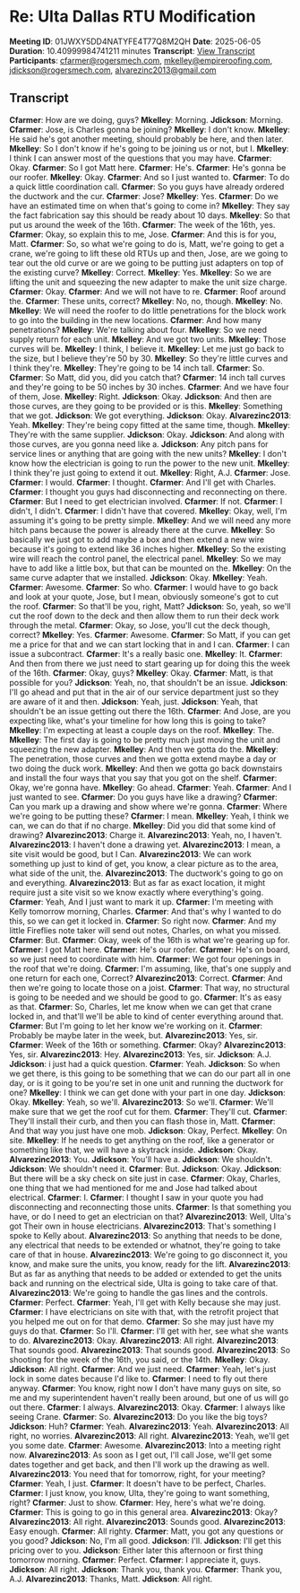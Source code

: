 # Re: Ulta Dallas RTU Modification
**Meeting ID**: 01JWXY5DD4NATYFE4T77Q8M2QH
**Date**: 2025-06-05
**Duration**: 10.40999984741211 minutes
**Transcript**: [View Transcript](https://app.fireflies.ai/view/01JWXY5DD4NATYFE4T77Q8M2QH)
**Participants**: cfarmer@rogersmech.com, mkelley@empireroofing.com, jdickson@rogersmech.com, alvarezinc2013@gmail.com

## Transcript
**Cfarmer**: How are we doing, guys?
**Mkelley**: Morning.
**Jdickson**: Morning.
**Cfarmer**: Jose, is Charles gonna be joining?
**Mkelley**: I don't know.
**Mkelley**: He said he's got another meeting, should probably be here, and then later.
**Mkelley**: So I don't know if he's going to be joining us or not, but I.
**Mkelley**: I think I can answer most of the questions that you may have.
**Cfarmer**: Okay.
**Cfarmer**: So I got Matt here.
**Cfarmer**: He's.
**Cfarmer**: He's gonna be our roofer.
**Mkelley**: Okay.
**Cfarmer**: And so I just wanted to.
**Cfarmer**: To do a quick little coordination call.
**Cfarmer**: So you guys have already ordered the ductwork and the cur.
**Cfarmer**: Jose?
**Mkelley**: Yes.
**Cfarmer**: Do we have an estimated time on when that's going to come in?
**Mkelley**: They say the fact fabrication say this should be ready about 10 days.
**Mkelley**: So that put us around the week of the 16th.
**Cfarmer**: The week of the 16th, yes.
**Cfarmer**: Okay, so explain this to me, Jose.
**Cfarmer**: And this is for you, Matt.
**Cfarmer**: So, so what we're going to do is, Matt, we're going to get a crane, we're going to lift these old RTUs up and then, Jose, are we going to tear out the old curve or are we going to be putting just adapters on top of the existing curve?
**Mkelley**: Correct.
**Mkelley**: Yes.
**Mkelley**: So we are lifting the unit and squeezing the new adapter to make the unit size charge.
**Cfarmer**: Okay.
**Cfarmer**: And we will not have to re.
**Cfarmer**: Roof around the.
**Cfarmer**: These units, correct?
**Mkelley**: No, no, though.
**Mkelley**: No.
**Mkelley**: We will need the roofer to do little penetrations for the block work to go into the building in the new locations.
**Cfarmer**: And how many penetrations?
**Mkelley**: We're talking about four.
**Mkelley**: So we need supply return for each unit.
**Mkelley**: And we got two units.
**Mkelley**: Those curves will be.
**Mkelley**: I think, I believe it.
**Mkelley**: Let me just go back to the size, but I believe they're 50 by 30.
**Mkelley**: So they're little curves and I think they're.
**Mkelley**: They're going to be 14 inch tall.
**Cfarmer**: So.
**Cfarmer**: So Matt, did you, did you catch that?
**Cfarmer**: 14 inch tall curves and they're going to be 50 inches by 30 inches.
**Cfarmer**: And we have four of them, Jose.
**Mkelley**: Right.
**Jdickson**: Okay.
**Jdickson**: And then are those curves, are they going to be provided or is this.
**Mkelley**: Something that we got.
**Jdickson**: We got everything.
**Jdickson**: Okay.
**Alvarezinc2013**: Yeah.
**Mkelley**: They're being copy fitted at the same time, though.
**Mkelley**: They're with the same supplier.
**Jdickson**: Okay.
**Jdickson**: And along with those curves, are you gonna need like a.
**Jdickson**: Any pitch pans for service lines or anything that are going with the new units?
**Mkelley**: I don't know how the electrician is going to run the power to the new unit.
**Mkelley**: I think they're just going to extend it out.
**Mkelley**: Right, A.J.
**Cfarmer**: Jose.
**Cfarmer**: I would.
**Cfarmer**: I thought.
**Cfarmer**: And I'll get with Charles.
**Cfarmer**: I thought you guys had disconnecting and reconnecting on there.
**Cfarmer**: But I need to get electrician involved.
**Cfarmer**: If not.
**Cfarmer**: I didn't, I didn't.
**Cfarmer**: I didn't have that covered.
**Mkelley**: Okay, well, I'm assuming it's going to be pretty simple.
**Mkelley**: And we will need any more hitch pans because the power is already there at the curve.
**Mkelley**: So basically we just got to add maybe a box and then extend a new wire because it's going to extend like 36 inches higher.
**Mkelley**: So the existing wire will reach the control panel, the electrical panel.
**Mkelley**: So we may have to add like a little box, but that can be mounted on the.
**Mkelley**: On the same curve adapter that we installed.
**Jdickson**: Okay.
**Mkelley**: Yeah.
**Cfarmer**: Awesome.
**Cfarmer**: So who.
**Cfarmer**: I would have to go back and look at your quote, Jose, but I mean, obviously someone's got to cut the roof.
**Cfarmer**: So that'll be you, right, Matt?
**Jdickson**: So, yeah, so we'll cut the roof down to the deck and then allow them to run their deck work through the metal.
**Cfarmer**: Okay, so Jose, you'll cut the deck though, correct?
**Mkelley**: Yes.
**Cfarmer**: Awesome.
**Cfarmer**: So Matt, if you can get me a price for that and we can start locking that in and I can.
**Cfarmer**: I can issue a subcontract.
**Cfarmer**: It's a really basic one.
**Mkelley**: It.
**Cfarmer**: And then from there we just need to start gearing up for doing this the week of the 16th.
**Cfarmer**: Okay, guys?
**Mkelley**: Okay.
**Cfarmer**: Matt, is that possible for you?
**Jdickson**: Yeah, no, that shouldn't be an issue.
**Jdickson**: I'll go ahead and put that in the air of our service department just so they are aware of it and then.
**Jdickson**: Yeah, just.
**Jdickson**: Yeah, that shouldn't be an issue getting out there the 16th.
**Cfarmer**: And Jose, are you expecting like, what's your timeline for how long this is going to take?
**Mkelley**: I'm expecting at least a couple days on the roof.
**Mkelley**: The.
**Mkelley**: The first day is going to be pretty much just moving the unit and squeezing the new adapter.
**Mkelley**: And then we gotta do the.
**Mkelley**: The penetration, those curves and then we gotta extend maybe a day or two doing the duck work.
**Mkelley**: And then we gotta go back downstairs and install the four ways that you say that you got on the shelf.
**Cfarmer**: Okay, we're gonna have.
**Mkelley**: Go ahead.
**Cfarmer**: Yeah.
**Cfarmer**: And I just wanted to see.
**Cfarmer**: Do you guys have like a drawing?
**Cfarmer**: Can you mark up a drawing and show where we're gonna.
**Cfarmer**: Where we're going to be putting these?
**Cfarmer**: I mean.
**Mkelley**: Yeah, I think we can, we can do that if no charge.
**Mkelley**: Did you did that some kind of drawing?
**Alvarezinc2013**: Charge it.
**Alvarezinc2013**: Yeah, no, I haven't.
**Alvarezinc2013**: I haven't done a drawing yet.
**Alvarezinc2013**: I mean, a site visit would be good, but I Can.
**Alvarezinc2013**: We can work something up just to kind of get, you know, a clear picture as to the area, what side of the unit, the.
**Alvarezinc2013**: The ductwork's going to go on and everything.
**Alvarezinc2013**: But as far as exact location, it might require just a site visit so we know exactly where everything's going.
**Cfarmer**: Yeah, And I just want to mark it up.
**Cfarmer**: I'm meeting with Kelly tomorrow morning, Charles.
**Cfarmer**: And that's why I wanted to do this, so we can get it locked in.
**Cfarmer**: So right now.
**Cfarmer**: And my little Fireflies note taker will send out notes, Charles, on what you missed.
**Cfarmer**: But.
**Cfarmer**: Okay, week of the 16th is what we're gearing up for.
**Cfarmer**: I got Matt here.
**Cfarmer**: He's our roofer.
**Cfarmer**: He's on board, so we just need to coordinate with him.
**Cfarmer**: We got four openings in the roof that we're doing.
**Cfarmer**: I'm assuming, like, that's one supply and one return for each one, Correct?
**Alvarezinc2013**: Correct.
**Cfarmer**: And then we're going to locate those on a joist.
**Cfarmer**: That way, no structural is going to be needed and we should be good to go.
**Cfarmer**: It's as easy as that.
**Cfarmer**: So, Charles, let me know when we can get that crane locked in, and that'll we'll be able to kind of center everything around that.
**Cfarmer**: But I'm going to let her know we're working on it.
**Cfarmer**: Probably be maybe later in the week, but.
**Alvarezinc2013**: Yes, sir.
**Cfarmer**: Week of the 16th or something.
**Cfarmer**: Okay?
**Alvarezinc2013**: Yes, sir.
**Alvarezinc2013**: Hey.
**Alvarezinc2013**: Yes, sir.
**Jdickson**: A.J.
**Jdickson**: i just had a quick question.
**Cfarmer**: Yeah.
**Jdickson**: So when we get there, is this going to be something that we can do our part all in one day, or is it going to be you're set in one unit and running the ductwork for one?
**Mkelley**: I think we can get done with your part in one day.
**Jdickson**: Okay.
**Mkelley**: Yeah, so we'll.
**Alvarezinc2013**: So we'll.
**Cfarmer**: We'll make sure that we get the roof cut for them.
**Cfarmer**: They'll cut.
**Cfarmer**: They'll install their curb, and then you can flash those in, Matt.
**Cfarmer**: And that way you just have one mob.
**Jdickson**: Okay, Perfect.
**Mkelley**: On site.
**Mkelley**: If he needs to get anything on the roof, like a generator or something like that, we will have a skytrack inside.
**Jdickson**: Okay.
**Alvarezinc2013**: You.
**Jdickson**: You'll have a.
**Jdickson**: We shouldn't.
**Jdickson**: We shouldn't need it.
**Cfarmer**: But.
**Jdickson**: Okay.
**Jdickson**: But there will be a sky check on site just in case.
**Cfarmer**: Okay, Charles, one thing that we had mentioned for me and Jose had talked about electrical.
**Cfarmer**: I.
**Cfarmer**: I thought I saw in your quote you had disconnecting and reconnecting those units.
**Cfarmer**: Is that something you have, or do I need to get an electrician on that?
**Alvarezinc2013**: Well, Ulta's got Their own in house electricians.
**Alvarezinc2013**: That's something I spoke to Kelly about.
**Alvarezinc2013**: So anything that needs to be done, any electrical that needs to be extended or whatnot, they're going to take care of that in house.
**Alvarezinc2013**: We're going to go disconnect it, you know, and make sure the units, you know, ready for the lift.
**Alvarezinc2013**: But as far as anything that needs to be added or extended to get the units back and running on the electrical side, Ulta is going to take care of that.
**Alvarezinc2013**: We're going to handle the gas lines and the controls.
**Cfarmer**: Perfect.
**Cfarmer**: Yeah, I'll get with Kelly because she may just.
**Cfarmer**: I have electricians on site with that, with the retrofit project that you helped me out on for that demo.
**Cfarmer**: So she may just have my guys do that.
**Cfarmer**: So I'll.
**Cfarmer**: I'll get with her, see what she wants to do.
**Alvarezinc2013**: Okay.
**Alvarezinc2013**: All right.
**Alvarezinc2013**: That sounds good.
**Alvarezinc2013**: That sounds good.
**Alvarezinc2013**: So shooting for the week of the 16th, you said, or the 14th.
**Mkelley**: Okay.
**Jdickson**: All right.
**Cfarmer**: And we just need.
**Cfarmer**: Yeah, let's just lock in some dates because I'd like to.
**Cfarmer**: I need to fly out there anyway.
**Cfarmer**: You know, right now I don't have many guys on site, so me and my superintendent haven't really been around, but one of us will go out there.
**Cfarmer**: I always.
**Alvarezinc2013**: Okay.
**Cfarmer**: I always like seeing Crane.
**Cfarmer**: So.
**Alvarezinc2013**: Do you like the big toys?
**Jdickson**: Huh?
**Cfarmer**: Yeah.
**Alvarezinc2013**: Yeah.
**Alvarezinc2013**: All right, no worries.
**Alvarezinc2013**: All right.
**Alvarezinc2013**: Yeah, we'll get you some date.
**Cfarmer**: Awesome.
**Alvarezinc2013**: Into a meeting right now.
**Alvarezinc2013**: As soon as I get out, I'll call Jose, we'll get some dates together and get back, and then I'll work up the drawing as well.
**Alvarezinc2013**: You need that for tomorrow, right, for your meeting?
**Cfarmer**: Yeah, I just.
**Cfarmer**: It doesn't have to be perfect, Charles.
**Cfarmer**: I just know, you know, Ulta, they're going to want something, right?
**Cfarmer**: Just to show.
**Cfarmer**: Hey, here's what we're doing.
**Cfarmer**: This is going to go in this general area.
**Alvarezinc2013**: Okay?
**Alvarezinc2013**: All right.
**Alvarezinc2013**: Sounds good.
**Alvarezinc2013**: Easy enough.
**Cfarmer**: All righty.
**Cfarmer**: Matt, you got any questions or you good?
**Jdickson**: No, I'm all good.
**Jdickson**: I'll.
**Jdickson**: I'll get this pricing over to you.
**Jdickson**: Either later this afternoon or first thing tomorrow morning.
**Cfarmer**: Perfect.
**Cfarmer**: I appreciate it, guys.
**Jdickson**: All right.
**Jdickson**: Thank you, thank you.
**Cfarmer**: Thank you, A.J.
**Alvarezinc2013**: Thanks, Matt.
**Jdickson**: All right.